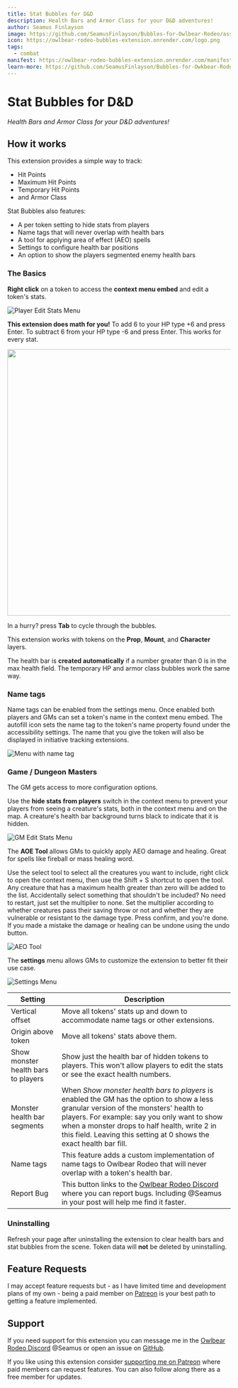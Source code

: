```yaml
---
title: Stat Bubbles for D&D
description: Health Bars and Armor Class for your D&D adventures!
author: Seamus Finlayson
image: https://github.com/SeamusFinlayson/Bubbles-for-Owlbear-Rodeo/assets/77430559/6e2bcd42-d59e-4482-8fc9-c514bfd3a1c5
icon: https://owlbear-rodeo-bubbles-extension.onrender.com/logo.png
tags:
  - combat
manifest: https://owlbear-rodeo-bubbles-extension.onrender.com/manifest.json
learn-more: https://github.com/SeamusFinlayson/Bubbles-for-Owkbear-Rodeo
---
```


# Stat Bubbles for D&D

_Health Bars and Armor Class for your D&D adventures!_

## How it works

This extension provides a simple way to track:

- Hit Points
- Maximum Hit Points
- Temporary Hit Points
- and Armor Class

Stat Bubbles also features:

- A per token setting to hide stats from players
- Name tags that will never overlap with health bars
- A tool for applying area of effect (AEO) spells
- Settings to configure health bar positions
- An option to show the players segmented enemy health bars

### The Basics

**Right click** on a token to access the **context menu embed** and edit a token's stats.

![Player Edit Stats Menu](https://github.com/SeamusFinlayson/Bubbles-for-Owlbear-Rodeo/assets/77430559/dde2df48-cb42-4a92-9a44-400a3ae1c2af)

**This extension does math for you!** To add 6 to your HP type +6 and press Enter. To subtract 6 from your HP type -6 and press Enter. This works for every stat.

<img name="Inline Math Demo" src="https://github.com/SeamusFinlayson/Bubbles-for-Owlbear-Rodeo/assets/77430559/b261ac10-c4be-4a39-bdb1-53c11005d8db" width=600>

In a hurry? press **Tab** to cycle through the bubbles.

This extension works with tokens on the **Prop**, **Mount**, and **Character** layers.

The health bar is **created automatically** if a number greater than 0 is in the max health field. The temporary HP and armor class bubbles work the same way.

### Name tags

Name tags can be enabled from the settings menu. Once enabled both players and GMs can set a token's name in the context menu embed. The autofill icon sets the name tag to the token's name property found under the accessibility settings. The name that you give the token will also be displayed in initiative tracking extensions.

![Menu with name tag](https://github.com/SeamusFinlayson/Bubbles-for-Owlbear-Rodeo/assets/77430559/d33baca1-b430-4251-b326-26cd2e446b7d)

### Game / Dungeon Masters

The GM gets access to more configuration options.

Use the **hide stats from players** switch in the context menu to prevent your players from seeing a creature's stats, both in the context menu and on the map. A creature's health bar background turns black to indicate that it is hidden.

![GM Edit Stats Menu](https://github.com/SeamusFinlayson/Bubbles-for-Owlbear-Rodeo/assets/77430559/f2d8c675-a115-43a6-827e-a9a24c2f4324)

The **AOE Tool** allows GMs to quickly apply AEO damage and healing. Great for spells like fireball or mass healing word.

Use the select tool to select all the creatures you want to include, right click to open the context menu, then use the Shift + S shortcut to open the tool. Any creature that has a maximum health greater than zero will be added to the list. Accidentally select something that shouldn't be included? No need to restart, just set the multiplier to none. Set the multiplier according to whether creatures pass their saving throw or not and whether they are vulnerable or resistant to the damage type. Press confirm, and you're done. If you made a mistake the damage or healing can be undone using the undo button.

![AEO Tool](https://github.com/SeamusFinlayson/Bubbles-for-Owlbear-Rodeo/assets/77430559/5d9a0f64-606f-47c4-97b5-6a9770db44eb)

The **settings** menu allows GMs to customize the extension to better fit their use case.

![Settings Menu](https://github.com/SeamusFinlayson/Bubbles-for-Owlbear-Rodeo/assets/77430559/9237a415-9dce-41fc-bab8-2e758cd909e6)

| Setting                             | Description                                                                                                                                                                                                                                                                                                   |
| ----------------------------------- | ------------------------------------------------------------------------------------------------------------------------------------------------------------------------------------------------------------------------------------------------------------------------------------------------------------- |
| Vertical offset                     | Move all tokens' stats up and down to accommodate name tags or other extensions.                                                                                                                                                                                                                              |
| Origin above token                  | Move all tokens' stats above them.                                                                                                                                                                                                                                                                            |
| Show monster health bars to players | Show just the health bar of hidden tokens to players. This won't allow players to edit the stats or see the exact health numbers.                                                                                                                                                                             |
| Monster health bar segments         | When _Show monster health bars to players_ is enabled the GM has the option to show a less granular version of the monsters' health to players. For example: say you only want to show when a monster drops to half health, write 2 in this field. Leaving this setting at 0 shows the exact health bar fill. |
| Name tags                           | This feature adds a custom implementation of name tags to Owlbear Rodeo that will never overlap with a token's health bar.                                                                                                                                                                                    |
| Report Bug                          | This button links to the [Owlbear Rodeo Discord](https://discord.gg/WMp9bky4be) where you can report bugs. Including @Seamus in your post will help me find it faster.                                                                                                                                        |

### Uninstalling

Refresh your page after uninstalling the extension to clear health bars and stat bubbles from the scene. Token data will **not** be deleted by uninstalling.

## Feature Requests

I may accept feature requests but - as I have limited time and development plans of my own - being a paid member on [Patreon](https://www.patreon.com/SeamusFinlayson) is your best path to getting a feature implemented.

## Support

If you need support for this extension you can message me in the [Owlbear Rodeo Discord](https://discord.gg/yWSErB6Qaj) @Seamus or open an issue on [GitHub](https://github.com/SeamusFinlayson/Bubbles-for-Owkbear-Rodeo).

If you like using this extension consider [supporting me on Patreon](https://www.patreon.com/SeamusFinlayson) where paid members can request features. You can also follow along there as a free member for updates.
